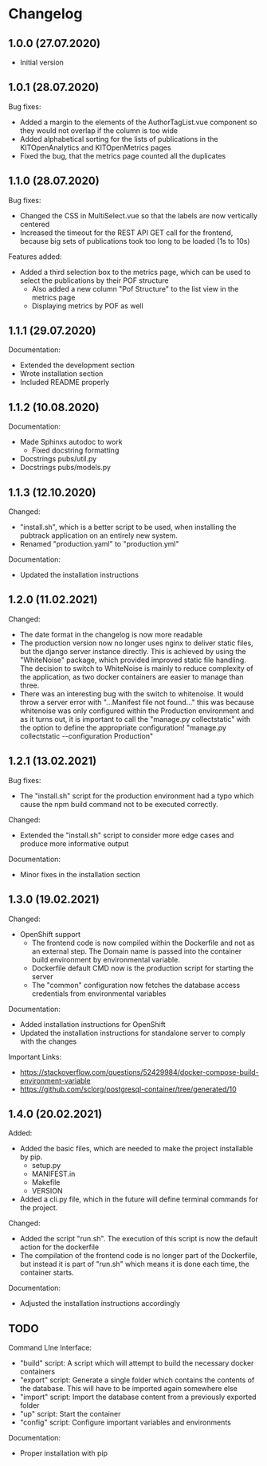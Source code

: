 # Changelog

## 1.0.0 (27.07.2020)

- Initial version

## 1.0.1 (28.07.2020)

Bug fixes: 

- Added a margin to the elements of the AuthorTagList.vue component so they would not overlap if the column is too wide
- Added alphabetical sorting for the lists of publications in the KITOpenAnalytics and KITOpenMetrics pages
- Fixed the bug, that the metrics page counted all the duplicates

## 1.1.0 (28.07.2020)

Bug fixes:

- Changed the CSS in MultiSelect.vue so that the labels are now vertically centered
- Increased the timeout for the REST API GET call for the frontend, because big sets of publications took too long to 
be loaded (1s to 10s)

Features added:

- Added a third selection box to the metrics page, which can be used to select the publications by their POF structure
    - Also added a new column "Pof Structure" to the list view in the metrics page
    - Displaying metrics by POF as well
    
## 1.1.1 (29.07.2020)

Documentation:

- Extended the development section
- Wrote installation section
- Included README properly

## 1.1.2 (10.08.2020)

Documentation:

- Made Sphinxs autodoc to work
    - Fixed docstring formatting
- Docstrings pubs/util.py
- Docstrings pubs/models.py

## 1.1.3 (12.10.2020)

Changed:

- "install.sh", which is a better script to be used, when installing the 
pubtrack application on an entirely new system.
- Renamed "production.yaml" to "production.yml"

Documentation:

- Updated the installation instructions

## 1.2.0 (11.02.2021)

Changed:

- The date format in the changelog is now more readable
- The production version now no longer uses nginx to deliver static files, but the 
  django server instance directly. This is achieved by using the "WhiteNoise" package, 
  which provided improved static file handling. The decision to switch to WhiteNoise is 
  mainly to reduce complexity of the application, as two docker containers are easier to 
  manage than three.
- There was an interesting bug with the switch to whitenoise. It would throw a server error
  with "...Manifest file not found..." this was because whitenoise was only configured within the 
  Production environment and as it turns out, it is important to call the "manage.py collectstatic" 
  with the option to define the appropriate configuration! "manage.py collectstatic --configuration Production"

## 1.2.1 (13.02.2021)

Bug fixes:

- The "install.sh" script for the production environment had a typo which cause the npm build command 
  not to be executed correctly.
  
Changed:

- Extended the "install.sh" script to consider more edge cases and produce more 
  informative output
  
Documentation:

- Minor fixes in the installation section

## 1.3.0 (19.02.2021)

Changed:

- OpenShift support
    - The frontend code is now compiled within the Dockerfile and not as an external step. The Domain name is passed 
      into the container build environment by environmental variable.
    - Dockerfile default CMD now is the production script for starting the server
    - The "common" configuration now fetches the database access credentials from environmental variables

Documentation: 

- Added installation instructions for OpenShift
- Updated the installation instructions for standalone server to comply with the changes

Important Links:

- https://stackoverflow.com/questions/52429984/docker-compose-build-environment-variable 
- https://github.com/sclorg/postgresql-container/tree/generated/10

## 1.4.0 (20.02.2021)

Added:

- Added the basic files, which are needed to make the project installable by pip.
    - setup.py
    - MANIFEST.in
    - Makefile
    - VERSION
- Added a cli.py file, which in the future will define terminal commands for the project.

Changed:

- Added the script "run.sh". The execution of this script is now the default action for the dockerfile
- The compilation of the frontend code is no longer part of the Dockerfile, but instead it is part of "run.sh"
  which means it is done each time, the container starts.
  
Documentation:

- Adjusted the installation instructions accordingly

## TODO

Command LIne Interface:

- "build" script: A script which will attempt to build the necessary docker containers
- "export" script: Generate a single folder which contains the contents of the database. This
  will have to be imported again somewhere else
- "import" script: Import the database content from a previously exported folder
- "up" script: Start the container
- "config" script: Configure important variables and environments

Documentation:

- Proper installation with pip